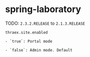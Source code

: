 # spring-laboratory

TODO: `2.3.2.RELEASE` to `2.1.3.RELEASE`

`thraex.site.enabled`
	
	- `true`: Portal mode

	- `false`: Admin mode. Default
